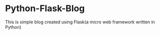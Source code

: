 # Python-Flask-Blog
This is simple blog created using Flask(a micro web framework written in Python)
